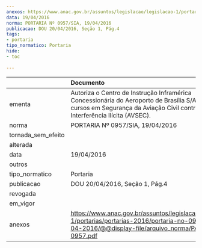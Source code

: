 ```yaml
---
anexos: https://www.anac.gov.br/assuntos/legislacao/legislacao-1/portarias/portarias-2016/portaria-no-0957-sia-19-04-2016/@@display-file/arquivo_norma/PA2016-0957.pdf
data: 19/04/2016
norma: PORTARIA Nº 0957/SIA, 19/04/2016
publicacao: DOU 20/04/2016, Seção 1, Pág.4
tags:
- portaria
tipo_normatico: Portaria
hide: 
- toc 
 
---
```


|                    | Documento                                                                                                                                                                             |
|:-------------------|:--------------------------------------------------------------------------------------------------------------------------------------------------------------------------------------|
| ementa             | Autoriza o Centro de Instrução Inframérica Concessionária do Aeroporto de Brasília S/A a ministrar cursos em Segurança da Aviação Civil contra Atos de Interferência Ilícita (AVSEC). |
| norma              | PORTARIA Nº 0957/SIA, 19/04/2016                                                                                                                                                      |
| tornada_sem_efeito |                                                                                                                                                                                       |
| alterada           |                                                                                                                                                                                       |
| data               | 19/04/2016                                                                                                                                                                            |
| outros             |                                                                                                                                                                                       |
| tipo_normatico     | Portaria                                                                                                                                                                              |
| publicacao         | DOU 20/04/2016, Seção 1, Pág.4                                                                                                                                                        |
| revogada           |                                                                                                                                                                                       |
| em_vigor           |                                                                                                                                                                                       |
| anexos             | https://www.anac.gov.br/assuntos/legislacao/legislacao-1/portarias/portarias-2016/portaria-no-0957-sia-19-04-2016/@@display-file/arquivo_norma/PA2016-0957.pdf                        |